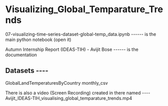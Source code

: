 # Visualizing_Global_Temparature_Trends

07-visualizing-time-series-dataset-global-temp_data.ipynb ------ is the main python notebook (open it)

Autumn Internship Report (IDEAS-TIH) - Avijit Bose ------ is the documentation

## Datasets ----
GlobalLandTemperaturesByCountry 
monthly_csv



There is also a video (Screen Recording) created in there named ---- Avijit_IDEAS-TIH_visualising_global_temparature_trends.mp4
